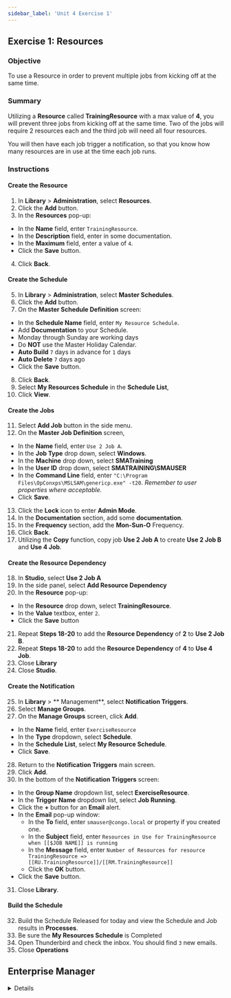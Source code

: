 ```yaml
---
sidebar_label: 'Unit 4 Exercise 1'
---
```


## Exercise 1: Resources

### Objective

To use a Resource in order to prevent multiple jobs from kicking off at the same time.

### Summary

Utilizing a **Resource** called **TrainingResource** with a max value of **4**, you will prevent three jobs from kicking off at the same time. Two of the jobs will require 2 resources each and the third job will need all four resources.

You will then have each job trigger a notification, so that you know how many resources are in use at the time each job runs.

### Instructions

#### Create the Resource

1.	In **Library** > **Administration**, select **Resources**. 
2.	Click the **Add** button.
3.	In the **Resources** pop-up:
  * In the **Name** field, enter ```TrainingResource```.
  * In the **Description** field, enter in some documentation.
  * In the **Maximum** field, enter a value of ```4```.
  * Click the **Save** button.
4.  Click **Back**.

#### Create the Schedule

5.	In **Library** > **Administration**, select **Master Schedules**.
6.	Click the **Add** button.
7.	On the **Master Schedule Definition** screen:
  * In the **Schedule Name** field, enter ```My Resource Schedule```.
  * Add **Documentation** to your Schedule.
  * Monday through Sunday are working days
  * Do **NOT** use the Master Holiday Calendar.
  * **Auto Build** ```7``` days in advance for ```1``` days
  * **Auto Delete** ```7``` days ago
  * Click the **Save** button.
8.  Click **Back**.
9.	Select **My Resources Schedule** in the **Schedule List**,
10. Click **View**.

#### Create the Jobs

11.	Select **Add Job** button in the side menu.
12.	On the **Master Job Definition** screen, 
  * In the **Name** field, enter ```Use 2 Job A```.
  * In the **Job Type** drop down, select **Windows**.
  * In the **Machine** drop down, select **SMATraining**
  * In the **User ID** drop down, select **SMATRAINING\SMAUSER**
  * In the **Command Line** field, enter ```"C:\Program Files\OpConxps\MSLSAM\genericp.exe" -t20```. _Remember to user properties where acceptable._
  * Click **Save**.
13. Click the **Lock** icon to enter **Admin Mode**.
14. In the **Documentation** section, add some **documentation**.
15. In the **Frequency** section, add the **Mon-Sun-O** Frequency.
16. Click **Back**.
17. Utilizing the **Copy** function, copy job **Use 2 Job A** to create **Use 2 Job B** and **Use 4 Job**.

#### Create the Resource Dependency

18.	In **Studio**, select **Use 2 Job A**
19. In the side panel, select **Add Resource Dependency**
20. In the **Resource** pop-up:
  * In the **Resource** drop down, select **TrainingResource**.
  * In the **Value** textbox, enter ```2```.
  * Click the **Save** button
21. Repeat **Steps 18-20** to add the **Resource Dependency** of **2** to **Use 2 Job B**.
22. Repeat **Steps 18-20** to add the **Resource Dependency** of **4** to **Use 4 Job**.
23. Close **Library**
24. Close **Studio**.

#### Create the Notification

25. In **Library** > ** Management**, select **Notification Triggers**.
26. Select **Manage Groups**.
27. On the **Manage Groups** screen, click **Add**.
  * In the **Name** field, enter ```ExerciseResource```
  * In the **Type** dropdown, select **Schedule**.
  * In the **Schedule List**, select **My Resource Schedule**.
  * Click **Save**.
28. Return to the **Notification Triggers** main screen.
29. Click **Add**.
30. In the bottom of the **Notification Triggers** screen:
  * In the **Group Name** dropdown list, select **ExerciseResource**.
  * In the **Trigger Name** dropdown list, select **Job Running**.
  * Click the **+** button for an **Email** alert.
  * In the **Email** pop-up window:
    * In the **To** field, enter ```smauser@congo.local``` or property if you created one.
	* In the **Subject** field, enter ```Resources in Use for TrainingResource when [[$JOB NAME]] is running```
	* In the **Message** field, enter ```Number of Resources for resource TrainingResource => [[RU.TrainingResource]]/[[RM.TrainingResource]]```
	* Click the **OK** button.
  * Click the **Save** button.
31. Close **Library**.

#### Build the Schedule

32.	Build the Schedule Released for today and view the Schedule and Job results in **Processes**.
33.	Be sure the **My Resources Schedule** is Completed
34.	Open Thunderbird and check the inbox. You should find ```3``` new emails.
35. Close **Operations**



## Enterprise Manager

<details>

:::tip [Walkthrough Video - Unit 4 Exercise 1](../static/videobasic/U4E1.mp4)

:::


1.	Under the **Administration** topic, Double-Click on **Resources**. 
2.	Click the **Add** button on the Resources toolbar.
3.	In the **Name** textbox, type **TrainingResource**, type some documentation and in the **Max Resources** enter a value of ```4```.
4.	Click the **Save** button on the Resources toolbar. Close the Resources tab.
5.	Under the Administration topic, Double-Click Schedule Master.
6.	Click the Add button on the Schedule Master toolbar.
7.	Add a new Schedule called **My Resources Schedule**.
8.	Use these settings for the Schedule:
	* Monday through Sunday are working days
	* Do **NOT** use the Master Holiday Calendar.
	* **Auto Build** ```7``` days in advance for ```1``` days
	* **Auto Delete** ```7``` days ago
	* Add **Documentation** to your Schedule.
9.	Close the **Schedule Master** and open the **Job Master** to add your Jobs.
10.	Select the **My Resources Schedule**.
11.	Click the **Add** button on the **Job Master** toolbar.
12.	Add a new Job named **Resource Use 2 Job A** to run the ```Genericp.exe``` program to run for ```20``` seconds on the **SMATraining** machine using the ```SMATRAINING\SMAUSER``` User ID and add the **Mon-Sun-O** Frequency to the Job (refer to Job definition in Unit 1 for help). Add **Documentation**.
13.	Create a **Threshold/Resource Dependency**:
	* Click on the **Dependencies** tab
	* Click on the **Threshold/Resource Dependency** tab
	* In the **Threshold/Resource Dependency** frame, click the **Add** button.
	* In the **Threshold/Resource** drop-down list, select **TrainingResource**.
	* In the **Value** textbox, type ```2```.
	* Click the **OK** button
14.	Click the **Copy** button on the **Job Master** toolbar to copy this Job.
15.	Name the new Job as **Resource Use 2 Job B**. Change Documentation if needed.
16.	Click the **Copy** button on the **Job Master** toolbar to copy this Job.
17.	Name the new Job as **Resource Use 4 Job**. Change Documentation if needed.
18.	Be sure you have **Resource Use 4 Job** selected.
	* Click on the **Dependencies** tab
	* Click on the **Threshold/Resource Dependency** tab.
	* In the **Threshold/Resource Dependency** frame, Double-Click the **Threshold/Resource** dependency that was copied from the previous Job.
	* Check if the **Threshold/Resource** drop-down list has **TrainingResource**.
	* Change the **Value** textbox to ```4```.
	* Click the **OK** button
19.	Close the **Job Master**.
20.	Under **Management** Double-Click **Notification Manager** and click the **Jobs** tab.
21.	Create a **new root group** called **ExerciseResource** (Right-Click and select **Add Root Group**).
22.	Check **My Resources Schedule** (on the right side of the screen) checkbox and then click the **Save** button.
23.	Right-Click the **ExerciseResource** group and select **Add Job Trigger > Job Running**.
24.	Check the **Send Email (SMTP)** checkbox.
25.	Click the **Email** tab and setup the configuration to send emails according to the following:
	* To: ```smauser@congo.local```
	* Subject: Resources in Use for TrainingResource when ```[[$JOB NAME]]``` is running
	* Message: Number of Resources for resource TrainingResource=> ```[[RU.TrainingResource]]/[[RM.TrainingResource]]```
26.	Click the **Save** button.
27.	Close the **Notification Manager** tab.
28.	Build the Schedule Released for today.
	* Open one of the operations views (**List** or **Matrix**) or use **Solution Manager**.
29.	Be sure the **My Resources Schedule** is Completed
30.	Open Thunderbird and check the inbox. _You should find ```6``` new emails._

</details>